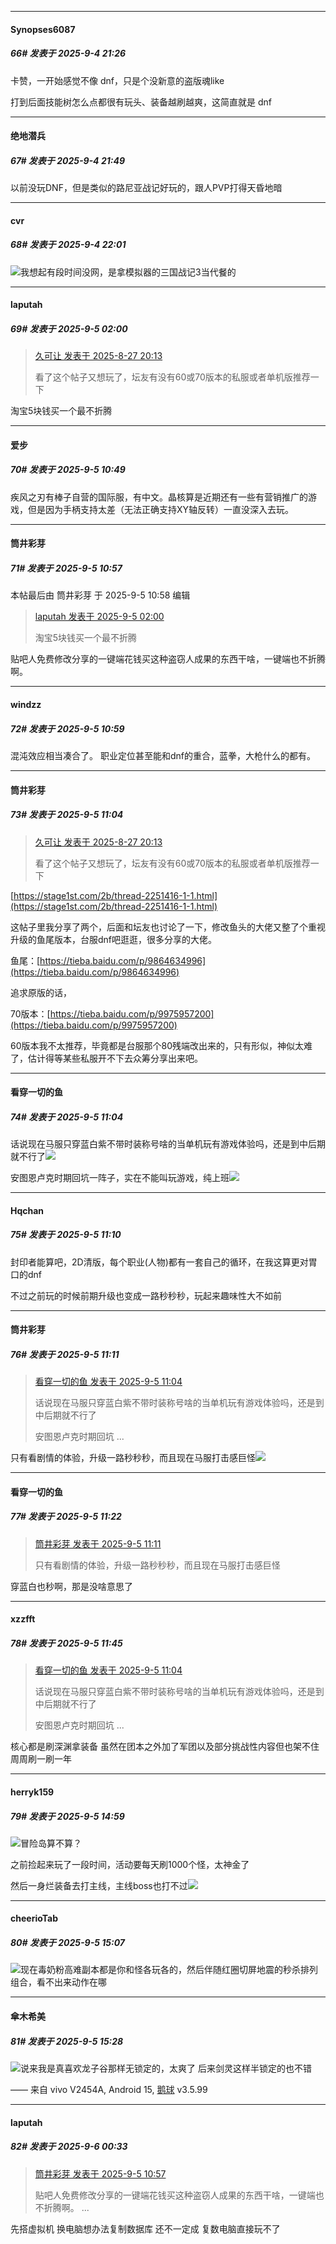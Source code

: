﻿
*****

####  Synopses6087  
##### 66#       发表于 2025-9-4 21:26

卡赞，一开始感觉不像 dnf，只是个没新意的盗版魂like

打到后面技能树怎么点都很有玩头、装备越刷越爽，这简直就是 dnf


*****

####  绝地潜兵  
##### 67#       发表于 2025-9-4 21:49

以前没玩DNF，但是类似的路尼亚战记好玩的，跟人PVP打得天昏地暗


*****

####  cvr  
##### 68#       发表于 2025-9-4 22:01

<img src="https://static.stage1st.com/image/smiley/face2017/018.png" referrerpolicy="no-referrer">我想起有段时间没网，是拿模拟器的三国战记3当代餐的


*****

####  laputah  
##### 69#       发表于 2025-9-5 02:00

<blockquote><a href="httphttps://stage1st.com/2b/forum.php?mod=redirect&amp;goto=findpost&amp;pid=68330422&amp;ptid=2258988" target="_blank">久可让 发表于 2025-8-27 20:13</a>

看了这个帖子又想玩了，坛友有没有60或70版本的私服或者单机版推荐一下</blockquote>
淘宝5块钱买一个最不折腾 


*****

####  爱步  
##### 70#       发表于 2025-9-5 10:49

疾风之刃有棒子自营的国际服，有中文。晶核算是近期还有一些有营销推广的游戏，但是因为手柄支持太差（无法正确支持XY轴反转）一直没深入去玩。


*****

####  筒井彩芽  
##### 71#       发表于 2025-9-5 10:57

 本帖最后由 筒井彩芽 于 2025-9-5 10:58 编辑 
<blockquote><a href="httphttps://stage1st.com/2b/forum.php?mod=redirect&amp;goto=findpost&amp;pid=68372833&amp;ptid=2258988" target="_blank">laputah 发表于 2025-9-5 02:00</a>

淘宝5块钱买一个最不折腾</blockquote>
贴吧人免费修改分享的一键端花钱买这种盗窃人成果的东西干啥，一键端也不折腾啊。

*****

####  windzz  
##### 72#       发表于 2025-9-5 10:59

混沌效应相当凑合了。
职业定位甚至能和dnf的重合，蓝拳，大枪什么的都有。


*****

####  筒井彩芽  
##### 73#       发表于 2025-9-5 11:04

<blockquote><a href="httphttps://stage1st.com/2b/forum.php?mod=redirect&amp;goto=findpost&amp;pid=68330422&amp;ptid=2258988" target="_blank">久可让 发表于 2025-8-27 20:13</a>

看了这个帖子又想玩了，坛友有没有60或70版本的私服或者单机版推荐一下</blockquote>
[https://stage1st.com/2b/thread-2251416-1-1.html](https://stage1st.com/2b/thread-2251416-1-1.html)

这帖子里我分享了两个，后面和坛友也讨论了一下，修改鱼头的大佬又整了个重视升级的鱼尾版本，台服dnf吧逛逛，很多分享的大佬。

鱼尾：[https://tieba.baidu.com/p/9864634996](https://tieba.baidu.com/p/9864634996)

追求原版的话，

70版本：[https://tieba.baidu.com/p/9975957200](https://tieba.baidu.com/p/9975957200)

60版本我不太推荐，毕竟都是台服那个80残端改出来的，只有形似，神似太难了，估计得等某些私服开不下去众筹分享出来吧。

*****

####  看穿一切的鱼  
##### 74#       发表于 2025-9-5 11:04

话说现在马服只穿蓝白紫不带时装称号啥的当单机玩有游戏体验吗，还是到中后期就不行了<img src="https://static.stage1st.com/image/smiley/face2017/031.png" referrerpolicy="no-referrer">

安图恩卢克时期回坑一阵子，实在不能叫玩游戏，纯上班<img src="https://static.stage1st.com/image/smiley/face2017/044.png" referrerpolicy="no-referrer">


*****

####  Hqchan  
##### 75#       发表于 2025-9-5 11:10

封印者能算吧，2D清版，每个职业(人物)都有一套自己的循环，在我这算更对胃口的dnf

不过之前玩的时候前期升级也变成一路秒秒秒，玩起来趣味性大不如前

*****

####  筒井彩芽  
##### 76#       发表于 2025-9-5 11:11

<blockquote><a href="httphttps://stage1st.com/2b/forum.php?mod=redirect&amp;goto=findpost&amp;pid=68374262&amp;ptid=2258988" target="_blank">看穿一切的鱼 发表于 2025-9-5 11:04</a>

话说现在马服只穿蓝白紫不带时装称号啥的当单机玩有游戏体验吗，还是到中后期就不行了

安图恩卢克时期回坑 ...</blockquote>
只有看剧情的体验，升级一路秒秒秒，而且现在马服打击感巨怪<img src="https://static.stage1st.com/image/smiley/face2017/068.png" referrerpolicy="no-referrer">


*****

####  看穿一切的鱼  
##### 77#       发表于 2025-9-5 11:22

<blockquote><a href="httphttps://stage1st.com/2b/forum.php?mod=redirect&amp;goto=findpost&amp;pid=68374304&amp;ptid=2258988" target="_blank">筒井彩芽 发表于 2025-9-5 11:11</a>

只有看剧情的体验，升级一路秒秒秒，而且现在马服打击感巨怪</blockquote>
穿蓝白也秒啊，那是没啥意思了


*****

####  xzzfft  
##### 78#       发表于 2025-9-5 11:45

<blockquote><a href="httphttps://stage1st.com/2b/forum.php?mod=redirect&amp;goto=findpost&amp;pid=68374262&amp;ptid=2258988" target="_blank">看穿一切的鱼 发表于 2025-9-5 11:04</a>

话说现在马服只穿蓝白紫不带时装称号啥的当单机玩有游戏体验吗，还是到中后期就不行了

安图恩卢克时期回坑 ...</blockquote>
核心都是刷深渊拿装备 虽然在团本之外加了军团以及部分挑战性内容但也架不住周周刷一刷一年


*****

####  herryk159  
##### 79#       发表于 2025-9-5 14:59

<img src="https://static.stage1st.com/image/smiley/face2017/001.png" referrerpolicy="no-referrer">冒险岛算不算？

之前捡起来玩了一段时间，活动要每天刷1000个怪，太神金了

然后一身烂装备去打主线，主线boss也打不过<img src="https://static.stage1st.com/image/smiley/face2017/049.png" referrerpolicy="no-referrer">


*****

####  cheerioTab  
##### 80#       发表于 2025-9-5 15:07

<img src="https://static.stage1st.com/image/smiley/face2017/067.png" referrerpolicy="no-referrer">现在毒奶粉高难副本都是你和怪各玩各的，然后伴随红圈切屏地震的秒杀排列组合，看不出来动作在哪


*****

####  傘木希美  
##### 81#       发表于 2025-9-5 15:28

<img src="https://static.stage1st.com/image/smiley/face2017/019.png" referrerpolicy="no-referrer">说来我是真喜欢龙子谷那样无锁定的，太爽了
后来剑灵这样半锁定的也不错

—— 来自 vivo V2454A, Android 15, [鹅球](https://www.pgyer.com/GcUxKd4w) v3.5.99


*****

####  laputah  
##### 82#       发表于 2025-9-6 00:33

<blockquote><a href="httphttps://stage1st.com/2b/forum.php?mod=redirect&amp;goto=findpost&amp;pid=68374206&amp;ptid=2258988" target="_blank">筒井彩芽 发表于 2025-9-5 10:57</a>

贴吧人免费修改分享的一键端花钱买这种盗窃人成果的东西干啥，一键端也不折腾啊。 ...</blockquote>
先搭虚拟机 换电脑想办法复制数据库 还不一定成 复数电脑直接玩不了 

